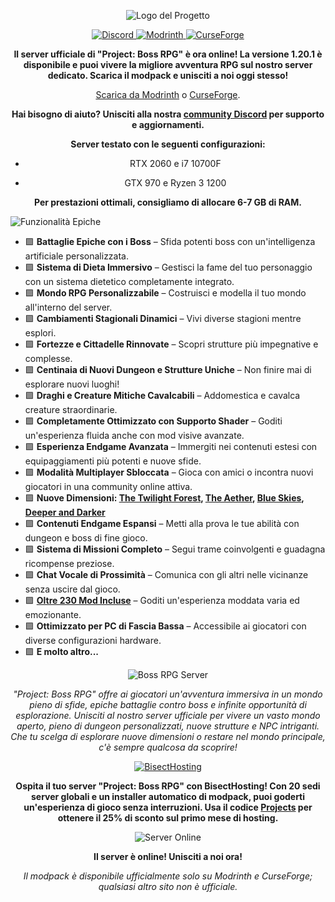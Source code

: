 <p align="center">
  <img src="https://i.imgur.com/gT4lPz8.png" alt="Logo del Progetto">
</p>

<p align="center">
  <a href="https://discord.gg/thfPJ7QAPJ">
    <img src="https://img.shields.io/discord/849652563803504700?style=for-the-badge&logo=discord&label=DISCORD&labelColor=000000&color=7e28d1" alt="Discord">
  </a>
  <a href="https://modrinth.com/user/D4vide106"></a>
  <a href="https://modrinth.com/modpack/project-boss-rpg">
    <img src="https://img.shields.io/badge/BOSS_RPG_--_FORGE-7e28d1?style=for-the-badge&logo=modrinth&label=1.20.1&labelColor=000000" alt="Modrinth">
  </a>
  <a href="https://www.curseforge.com/minecraft/modpacks/project-boss-rpg">
    <img src="https://img.shields.io/badge/ALSO_HERE-7e28d1?style=for-the-badge&logo=curseforge&labelColor=000000" alt="CurseForge">
  </a>
</p>

<p align="center">
  <strong>Il server ufficiale di "Project: Boss RPG" è ora online! La versione 1.20.1 è disponibile e puoi vivere la migliore avventura RPG sul nostro server dedicato. Scarica il modpack e unisciti a noi oggi stesso!</strong>
</p>

<p align="center">
  <a href="https://modrinth.com/modpack/project-boss-rpg">Scarica da Modrinth</a> o <a href="https://www.curseforge.com/minecraft/modpacks/project-boss-rpg">CurseForge</a>.
</p>

<p align="center">
  <strong>Hai bisogno di aiuto? Unisciti alla nostra <a href="https://discord.gg/thfPJ7QAPJ">community Discord</a> per supporto e aggiornamenti.</strong>
</p>

<p align="center">
  <strong>Server testato con le seguenti configurazioni:</strong>
</p>

- <p align="center">RTX 2060 e i7 10700F</p>
- <p align="center">GTX 970 e Ryzen 3 1200</p>

<p align="center"><strong>Per prestazioni ottimali, consigliamo di allocare 6-7 GB di RAM.</strong></p>

![Funzionalità Epiche](https://i.imgur.com/uPcn1KL.png)

- 🟪 **Battaglie Epiche con i Boss** – Sfida potenti boss con un'intelligenza artificiale personalizzata.
- 🟪 **Sistema di Dieta Immersivo** – Gestisci la fame del tuo personaggio con un sistema dietetico completamente integrato.
- 🟪 **Mondo RPG Personalizzabile** – Costruisci e modella il tuo mondo all'interno del server.
- 🟪 **Cambiamenti Stagionali Dinamici** – Vivi diverse stagioni mentre esplori.
- 🟪 **Fortezze e Cittadelle Rinnovate** – Scopri strutture più impegnative e complesse.
- 🟪 **Centinaia di Nuovi Dungeon e Strutture Uniche** – Non finire mai di esplorare nuovi luoghi!
- 🟪 **Draghi e Creature Mitiche Cavalcabili** – Addomestica e cavalca creature straordinarie.
- 🟪 **Completamente Ottimizzato con Supporto Shader** – Goditi un'esperienza fluida anche con mod visive avanzate.
- 🟪 **Esperienza Endgame Avanzata** – Immergiti nei contenuti estesi con equipaggiamenti più potenti e nuove sfide.
- 🟪 **Modalità Multiplayer Sbloccata** – Gioca con amici o incontra nuovi giocatori in una community online attiva.
- 🟪 **Nuove Dimensioni: [The Twilight Forest](https://www.curseforge.com/minecraft/mc-mods/the-twilight-forest), [The Aether](https://www.curseforge.com/minecraft/mc-mods/aether), [Blue Skies](https://www.curseforge.com/minecraft/mc-mods/blue-skies), [Deeper and Darker](https://www.curseforge.com/minecraft/mc-mods/deeperdarker)**
- 🟪 **Contenuti Endgame Espansi** – Metti alla prova le tue abilità con dungeon e boss di fine gioco.
- 🟪 **Sistema di Missioni Completo** – Segui trame coinvolgenti e guadagna ricompense preziose.
- 🟪 **Chat Vocale di Prossimità** – Comunica con gli altri nelle vicinanze senza uscire dal gioco.
- 🟪 **[Oltre 230 Mod Incluse](https://www.modpackindex.com/modpack/73547/project-boss-rpg-forge-br)** – Goditi un'esperienza moddata varia ed emozionante.
- 🟪 **Ottimizzato per PC di Fascia Bassa** – Accessibile ai giocatori con diverse configurazioni hardware.
- 🟪 **E molto altro...**

<p align="center">
  <img src="https://i.imgur.com/jXfFsTW.png" alt="Boss RPG Server">
</p>

<p align="center">
  <i>"Project: Boss RPG" offre ai giocatori un'avventura immersiva in un mondo pieno di sfide, epiche battaglie contro boss e infinite opportunità di esplorazione. Unisciti al nostro server ufficiale per vivere un vasto mondo aperto, pieno di dungeon personalizzati, nuove strutture e NPC intriganti. Che tu scelga di esplorare nuove dimensioni o restare nel mondo principale, c'è sempre qualcosa da scoprire!</i>
</p>

<p align="center">
  <a href="https://bisecthosting.com/Projects">
    <img src="https://i.imgur.com/in23uLp.png" alt="BisectHosting">
  </a>
</p>

<p align="center">
  <strong>Ospita il tuo server "Project: Boss RPG" con BisectHosting! Con 20 sedi server globali e un installer automatico di modpack, puoi goderti un'esperienza di gioco senza interruzioni. Usa il codice <a href="https://bisecthosting.com/Projects">Projects</a> per ottenere il 25% di sconto sul primo mese di hosting.</strong>
</p>

<p align="center">
  <img src="https://i.imgur.com/vWmEt9F.png" alt="Server Online">
</p>

<p align="center">
  <strong>Il server è online! Unisciti a noi ora!</strong>
</p>

<p align="center">
  <i>Il modpack è disponibile ufficialmente solo su Modrinth e CurseForge; qualsiasi altro sito non è ufficiale.</i>
</p>
